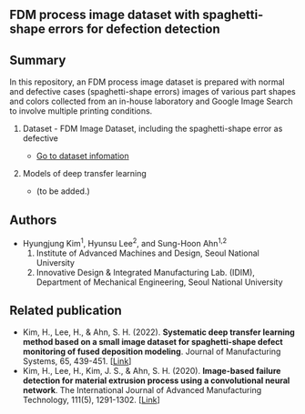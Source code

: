## FDM process image dataset with spaghetti-shape errors for defection detection

## Summary
In this repository, an FDM process image dataset is prepared with normal and defective cases (spaghetti-shape errors) images of various part shapes and colors collected from an in-house laboratory and Google Image Search to involve multiple printing conditions.

1. Dataset - FDM Image Dataset, including the spaghetti-shape error as defective
    - [Go to dataset infomation](dataset/README.md)

2. Models of deep transfer learning
    - (to be added.)

## Authors
- Hyungjung Kim<sup>1</sup>, Hyunsu Lee<sup>2</sup>, and Sung-Hoon Ahn<sup>1,2</sup>
  1. Institute of Advanced Machines and Design, Seoul National University
  2. Innovative Design & Integrated Manufacturing Lab. (IDIM), 
Department of Mechanical Engineering, Seoul National University
  
## Related publication
- Kim, H., Lee, H., & Ahn, S. H. (2022). **Systematic deep transfer learning method based on a small image dataset for spaghetti-shape defect monitoring of fused deposition modeling**. Journal of Manufacturing Systems, 65, 439-451. [[Link](https://doi.org/10.1016/j.jmsy.2022.10.009)]
- Kim, H., Lee, H., Kim, J. S., & Ahn, S. H. (2020). **Image-based failure detection for material extrusion process using a convolutional neural network**. The International Journal of Advanced Manufacturing Technology, 111(5), 1291-1302. [[Link](https://doi.org/10.1007/s00170-020-06201-0)]
